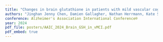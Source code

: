 ```yaml
---
title: "Changes in brain glutathione in patients with mild vascular cognitive impairment"
authors: "Jinghan Jenny Chen, Damien Gallagher, Nathan Herrmann, Kate Survilla, Danielle Vieira1, Ethan Mah, Yejin Kang, Sandra E. Black, Joel Ramirez, Simon J. Graham, Paul Oh, Susan Marzolini, Katherine A. Zukotynski, Phillip H. Kuo, Krista L. Lanctôt"
conference: Alzheimer's Association International Conference®
year: 2024
pdf_file: posters/AAIC_2024_Brain_GSH_in_vMCI.pdf
pdf_embed: true
---
```


